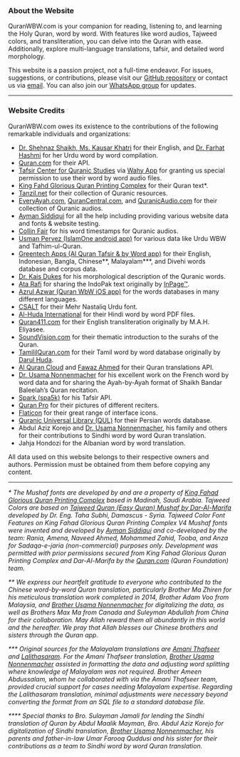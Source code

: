 ### About the Website

QuranWBW.com is your companion for reading, listening to, and learning the Holy Quran, word by word. With features like word audios, Tajweed colors, and transliteration, you can delve into the Quran with ease. Additionally, explore multi-language translations, tafsir, and detailed word morphology.

This website is a passion project, not a full-time endeavor. For issues, suggestions, or contributions, please visit our [GitHub repository](https://github.com/marwan/quranwbw) or contact us via [email](mailto:quranwbw@gmail.com). You can also join our [WhatsApp group](https://chat.whatsapp.com/CtrbWUB4GTyDdZWXWujVSl) for updates.

---

### Website Credits

QuranWBW.com owes its existence to the contributions of the following remarkable individuals and organizations:

- [Dr. Shehnaz Shaikh, Ms. Kausar Khatri](http://emuslim.com/Quran/Translation_English.asp) for their English, and [Dr. Farhat Hashmi](https://www.farhathashmi.com) for her Urdu word by word compilation.
- [Quran.com](https://quran.com) for their API.
- [Tafsir Center for Quranic Studies](https://tafsir.net/) via [Wahy App](https://web.wahy.net/) for granting us special permission to use their word by word audio files.
- [King Fahd Glorious Quran Printing Complex](http://qurancomplex.gov.sa/) for their Quran text\*.
- [Tanzil.net](http://tanzil.net/trans/) for their collection of Quranic resources.
- [EveryAyah.com](http://everyayah.com), [QuranCentral.com](https://qurancentral.com), and [QuranicAudio.com](https://quranicaudio.com) for their collection of Quranic audios.
- [Ayman Siddiqui](https://zoopernet.com) for all the help including providing various website data and fonts & website testing.
- [Collin Fair](https://github.com/cpfair) for his word timestamps for Quranic audios.
- [Usman Pervez (IslamOne android app)](https://play.google.com/store/apps/details?id=com.atq.quranemajeedapp.org.islamone&hl=en) for various data like Urdu WBW and Tafhim-ul-Quran.
- [Greentech Apps (Al Quran Tafsir & by Word app)](https://gtaf.org) for their English, Indonesian, Bangla, Chinese**, Malayalam\***, and Divehi words database and corpus data.
- [Dr. Kais Dukes](https://github.com/kaisdukes) for his morphological description of the Quranic words.
- [Ata Rafi](https://www.typemybook.com/download/complete-quran-kareem-text/) for sharing the IndoPak text originally by [InPage™](http://inpage.com/).
- [Azrul Azwar (Quran WbW iOS app)](https://apps.apple.com/us/app/quran-word-by-word/id588198510) for the words databases in many different languages.
- [CSALT](http://csalt.itu.edu.pk/urdufont/index.html) for their Mehr Nastaliq Urdu font.
- [Al-Huda International](https://www.alhudapk.com/products/hindi-section.html) for their Hindi word by word PDF files.
- [Quran411.com](https://www.quran411.com/) for their English transliteration originally by M.A.H. Eliyasee.
- [SoundVision.com](https://www.soundvision.com/article/a-thematic-introduction-to-the-surahs-of-the-qur-an) for their thematic introduction to the surahs of the Quran.
- [TamililQuran.com](http://www.tamililquran.com/) for their Tamil word by word database originally by [Darul Huda](https://www.darulhuda.net/).
- [Al Quran Cloud](https://alquran.cloud/) and [Fawaz Ahmed](https://github.com/fawazahmed0) for their Quran translations API.
- [Dr. Usama Nonnenmacher](https://drusaman.github.io/) for his excellent work on the French word by word data and for sharing the Ayah-by-Ayah format of Shaikh Bandar Baleelah’s Quran recitation.
- [Spark (spa5k)](https://github.com/spa5k/tafsir_api) for his Tafsir API.
- [Quran Pro](https://quran-pro.com/) for their pictures of different reciters.
- [Flaticon](https://www.flaticon.com/uicons/) for their great range of interface icons.
- [Quranic Universal Library (QUL)](https://qul.tarteel.ai/) for their Persian words database.
- Abdul Aziz Korejo and [Dr. Usama Nonnenmacher](https://drusaman.github.io/), his family and others for their contributions to Sindhi word by word Quran translation.
- Jahja Hondozi for the Albanian word by word translation.

All data used on this website belongs to their respective owners and authors. Permission must be obtained from them before copying any content.

---

_\* The Mushaf fonts are developed by and are a property of [King Fahad Glorious Quran Printing Complex](https://qurancomplex.gov.sa/) based in Madinah, Saudi Arabia. Tajweed Colors are based on [Tajweed Quran (Easy Quran) Mushaf by Dar-Al-Marifa](https://easyquran.com/ar/) developed by Dr. Eng. Taha Subhi, Damascus - Syria. Tajweed Color Font Features on King Fahad Glorious Quran Printing Complex V4 Mushaf fonts were invented and developed by [Ayman Siddiqui](https://zoopernet.com) and co-developed by the team: Rania, Amena, Naveed Ahmed, Mohammed Zahid, Tooba, and Anza for Sadaqa-e-jaria (non-commercial) purposes only. Development was permitted with prior permissions secured from King Fahad Glorious Quran Printing Complex and Dar-Al-Marifa by the [Quran.com](https://quran.com) (Quran Foundation) team._

_\*\* We express our heartfelt gratitude to everyone who contributed to the Chinese word-by-word Quran translation, particularly Brother Ma Zhiren for his meticulous translation work completed in 2014, Brother Adam Voo from Malaysia, and [Brother Usama Nonnenmacher](https://drusaman.github.io/) for digitalizing the data, as well as Brothers Max Ma from Canada and Suleyman Abdullah from China for their collaboration. May Allah reward them all abundantly in this world and the hereafter. We pray that Allah blesses our Chinese brothers and sisters through the Quran app._

_\*\*\* Original sources for the Malayalam translations are [Amani Thafseer](https://amanithafseer.com) and [Lalithasaram](https://www.lalithasaram.net/). For the Amani Thafseer translation, [Brother Usama Nonnenmacher](https://drusaman.github.io/) assisted in formatting the data and adjusting word splitting where knowledge of Malayalam was not required. Brother Ameen Abdussalam, whom he collaborated with via the Amani Thafseer team, provided crucial support for cases needing Malayalam expertise. Regarding the Lalithasaram translation, minimal adjustments were necessary beyond converting the format from an SQL file to a standard database file._

_\*\*\*\* Special thanks to Bro. Sulayman Jamali for lending the Sindhi translation of Quran by Abdul Maalik Mayman, Bro. Abdul Aziz Korejo for digitalization of Sindhi translation, [Brother Usama Nonnenmacher](https://drusaman.github.io/), his parents and father-in-law Umar Farooq Quddusi and his sister for their contributions as a team to Sindhi word by word Quran translation._
